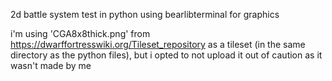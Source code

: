 2d battle system test in python using bearlibterminal for graphics

i'm using 'CGA8x8thick.png' from https://dwarffortresswiki.org/Tileset_repository as a tileset (in the same directory as the python files), but i opted to not upload it out of caution as it wasn't made by me
